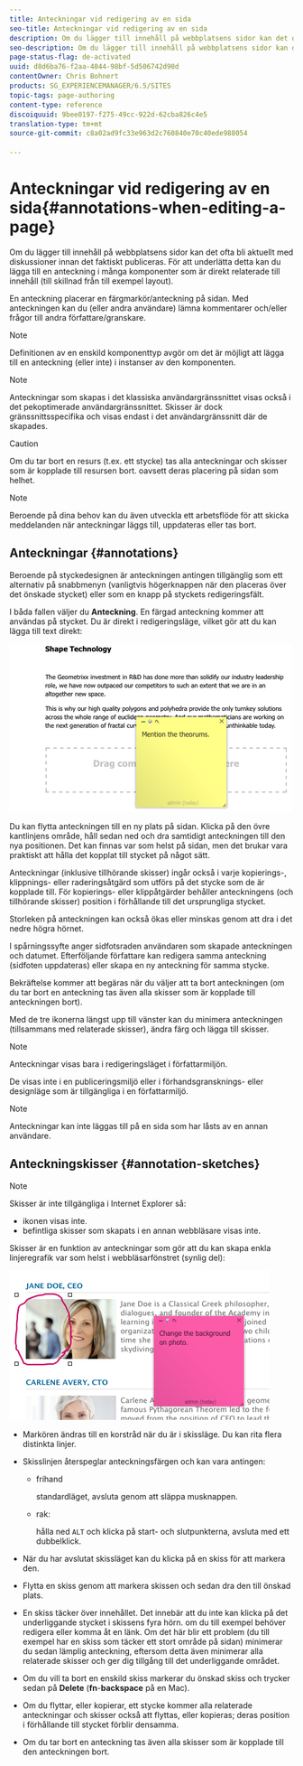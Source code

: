 ```yaml
---
title: Anteckningar vid redigering av en sida
seo-title: Anteckningar vid redigering av en sida
description: Om du lägger till innehåll på webbplatsens sidor kan det ofta bli aktuellt med diskussioner innan det faktiskt publiceras. För att underlätta detta kan du lägga till en anteckning i många komponenter som är direkt relaterade till innehållet.
seo-description: Om du lägger till innehåll på webbplatsens sidor kan det ofta bli aktuellt med diskussioner innan det faktiskt publiceras. För att underlätta detta kan du lägga till en anteckning i många komponenter som är direkt relaterade till innehållet.
page-status-flag: de-activated
uuid: d8d6ba76-f2aa-4044-98bf-5d506742d90d
contentOwner: Chris Bohnert
products: SG_EXPERIENCEMANAGER/6.5/SITES
topic-tags: page-authoring
content-type: reference
discoiquuid: 9bee0197-f275-49cc-922d-62cba826c4e5
translation-type: tm+mt
source-git-commit: c8a02ad9fc33e963d2c760840e70c40ede988054

---
```



# Anteckningar vid redigering av en sida{#annotations-when-editing-a-page}

Om du lägger till innehåll på webbplatsens sidor kan det ofta bli aktuellt med diskussioner innan det faktiskt publiceras. För att underlätta detta kan du lägga till en anteckning i många komponenter som är direkt relaterade till innehåll (till skillnad från till exempel layout).

En anteckning placerar en färgmarkör/anteckning på sidan. Med anteckningen kan du (eller andra användare) lämna kommentarer och/eller frågor till andra författare/granskare.

>[!NOTE]
>
>Definitionen av en enskild komponenttyp avgör om det är möjligt att lägga till en anteckning (eller inte) i instanser av den komponenten.

>[!NOTE]
>
>Anteckningar som skapas i det klassiska användargränssnittet visas också i det pekoptimerade användargränssnittet. Skisser är dock gränssnittsspecifika och visas endast i det användargränssnitt där de skapades.

>[!CAUTION]
>
>Om du tar bort en resurs (t.ex. ett stycke) tas alla anteckningar och skisser som är kopplade till resursen bort. oavsett deras placering på sidan som helhet.

>[!NOTE]
>
>Beroende på dina behov kan du även utveckla ett arbetsflöde för att skicka meddelanden när anteckningar läggs till, uppdateras eller tas bort.

## Anteckningar {#annotations}

Beroende på styckedesignen är anteckningen antingen tillgänglig som ett alternativ på snabbmenyn (vanligtvis högerknappen när den placeras över det önskade stycket) eller som en knapp på styckets redigeringsfält.

I båda fallen väljer du **Anteckning**. En färgad anteckning kommer att användas på stycket. Du är direkt i redigeringsläge, vilket gör att du kan lägga till text direkt:

![chlimage_1-137](assets/chlimage_1-137.png)

Du kan flytta anteckningen till en ny plats på sidan. Klicka på den övre kantlinjens område, håll sedan ned och dra samtidigt anteckningen till den nya positionen. Det kan finnas var som helst på sidan, men det brukar vara praktiskt att hålla det kopplat till stycket på något sätt.

Anteckningar (inklusive tillhörande skisser) ingår också i varje kopierings-, klippnings- eller raderingsåtgärd som utförs på det stycke som de är kopplade till. För kopierings- eller klippåtgärder behåller anteckningens (och tillhörande skisser) position i förhållande till det ursprungliga stycket.

Storleken på anteckningen kan också ökas eller minskas genom att dra i det nedre högra hörnet.

I spårningssyfte anger sidfotsraden användaren som skapade anteckningen och datumet. Efterföljande författare kan redigera samma anteckning (sidfoten uppdateras) eller skapa en ny anteckning för samma stycke.

Bekräftelse kommer att begäras när du väljer att ta bort anteckningen (om du tar bort en anteckning tas även alla skisser som är kopplade till anteckningen bort).

Med de tre ikonerna längst upp till vänster kan du minimera anteckningen (tillsammans med relaterade skisser), ändra färg och lägga till skisser.

>[!NOTE]
>
>Anteckningar visas bara i redigeringsläget i författarmiljön.
>
>De visas inte i en publiceringsmiljö eller i förhandsgransknings- eller designläge som är tillgängliga i en författarmiljö.

>[!NOTE]
>
>Anteckningar kan inte läggas till på en sida som har låsts av en annan användare.

## Anteckningskisser {#annotation-sketches}

>[!NOTE]
>
>Skisser är inte tillgängliga i Internet Explorer så:
>
>* ikonen visas inte.
>* befintliga skisser som skapats i en annan webbläsare visas inte.
>



Skisser är en funktion av anteckningar som gör att du kan skapa enkla linjeregrafik var som helst i webbläsarfönstret (synlig del):

![chlimage_1-138](assets/chlimage_1-138.png)

* Markören ändras till en korstråd när du är i skissläge. Du kan rita flera distinkta linjer.
* Skisslinjen återspeglar anteckningsfärgen och kan vara antingen:

   * frihand

      standardläget, avsluta genom att släppa musknappen.

   * rak:

      hålla ned `ALT` och klicka på start- och slutpunkterna, avsluta med ett dubbelklick.

* När du har avslutat skissläget kan du klicka på en skiss för att markera den.
* Flytta en skiss genom att markera skissen och sedan dra den till önskad plats.
* En skiss täcker över innehållet. Det innebär att du inte kan klicka på det underliggande stycket i skissens fyra hörn. om du till exempel behöver redigera eller komma åt en länk. Om det här blir ett problem (du till exempel har en skiss som täcker ett stort område på sidan) minimerar du sedan lämplig anteckning, eftersom detta även minimerar alla relaterade skisser och ger dig tillgång till det underliggande området.
* Om du vill ta bort en enskild skiss markerar du önskad skiss och trycker sedan på **Delete** (**fn**-**backspace** på en Mac).

* Om du flyttar, eller kopierar, ett stycke kommer alla relaterade anteckningar och skisser också att flyttas, eller kopieras; deras position i förhållande till stycket förblir densamma.
* Om du tar bort en anteckning tas även alla skisser som är kopplade till den anteckningen bort.

